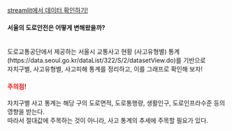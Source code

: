 <a href ="https://arubaklm-road-accident-ra-ez13av.streamlit.app/"> streamlit에서 데이터 확인하기! </a>


<h4>서울의 도로안전은 어떻게 변해왔을까?</h4>
<br>도로교통공단에서 제공하는 서울시 교통사고 현황 (사고유형별) 통계(https://data.seoul.go.kr/dataList/322/S/2/datasetView.do)를 기반으로
<br>자치구별, 사고유형별, 사고피해 통계를 정리하고, 이를 그래프로 확인해 보자!

<h4><span style="color:red">주의점!</span></h4> 
자치구별 사고 통계는 해당 구의 도로면적, 도로통행량, 생활인구, 도로인프라수준 등의 영향을 받는다. 
<br>따라서 절대값에 주목하는 것이 아니라, 사고 통계의 추세에 주목할 필요가 있다.

